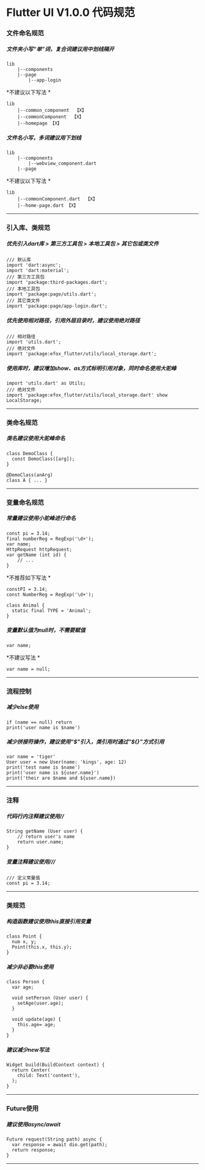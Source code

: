 # Flutter UI V1.0.0 代码规范

### 文件命名规范
##### 文件夹小写“单”词，复合词建议用中划线隔开
```
lib 
	|--components
	|--page
		|--app-login
```

*不建议以下写法 *
```
lib 
	|--common_component  【X】
	|--commonComponent  【X】
	|--homepage 【X】
```
##### 文件名小写，多词建议用下划线
```
lib 
	|--components
		|--webview_component.dart
	|--page
```

*不建议以下写法 *
```
lib 
	|--commonComponent.dart  【X】
	|--home-page.dart 【X】
```

-----------------------

### 引入库、类规范

##### 优先引入dart库 > 第三方工具包 > 本地工具包 > 其它包或类文件
```
/// 默认库
import 'dart:async';
import 'dart:material';
/// 第三方工具包
import 'package:third-packages.dart';
/// 本地工具包
import 'package:page/utils.dart';
/// 其它类文件
import 'package:page/app-login.dart';
```

##### 优先使用相对路径，引用外层目录时，建议使用绝对路径
```
/// 相对路径
import 'utils.dart';
/// 绝对文件
import 'package:efox_flutter/utils/local_storage.dart';
```

##### 使用库时，建议增加show、as方式标明引用对象，同时命名使用大驼峰
```
import 'utils.dart' as Utils;
/// 绝对文件
import 'package:efox_flutter/utils/local_storage.dart' show LocalStorage;
```

-----------------------

### 类命名规范

##### 类名建议使用大驼峰命名
```
class DemoClass {
  const DemoClass([arg]);
}

@DemoClass(anArg)
class A { ... }
```

-----------------------

### 变量命名规范
##### 常量建议使用小驼峰进行命名
```
const pi = 3.14;
final numberReg = RegExp('\d+');
var name;
HttpRequest httpRequest;
var getName (int id) {
	// ...
}
```

*不推荐如下写法 *

```
constPI = 3.14;
const NumberReg = RegExp('\d+');

class Animal {
  static final TYPE = 'Animal';
}
```
##### 变量默认值为null时，不需要赋值
```
var name;
```
*不建议写法 *
```
var name = null;
```

-----------------------

### 流程控制
##### 减少else使用
```
if (name == null) return
print('user name is $name')
```

##### 减少拼接符操作，建议使用“\$"引入，类引用时通过“\${}”方式引用
```
var name = 'tiger'
User user = new User(name: 'kings', age: 12)
print('test name is $name')
print('user name is ${user.name}')
print('their are $name and ${user.name})
```

-----------------------

### 注释
##### 代码行内注释建议使用//
```
String getName (User user) {
	// return user's name
	return user.name;
}
```
##### 变量注释建议使用///
```
/// 定义常量值
const pi = 3.14;
```

-----------------------

### 类规范

##### 构造函数建议使用this直接引用变量

```
class Point {
  num x, y;
  Point(this.x, this.y);
}
```

##### 减少非必要this使用
```
class Person {
  var age;

  void setPerson (User user) {
    setAge(user.age);
  }

  void update(age) {
    this.age= age;
  }
}
```

##### 建议减少new写法
```
Widget build(BuildContext context) {
  return Center(
    child: Text('content'),
  );
}
```

-----------------------

### Future使用

##### 建议使用async/await

```
Future request(String path) async {
  var response = await dio.get(path);
  return response;
}
```

-----------------------



